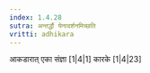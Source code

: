 ```yaml
---
index: 1.4.28
sutra: अन्तर्द्धौ येनादर्शनमिच्छति
vritti: adhikara
---
```


 आकडारात् एका संज्ञा [1|4|1]  कारके [1|4|23] 